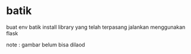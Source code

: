 # batik
buat env batik
install library yang telah terpasang 
jalankan menggunakan flask

note :
gambar belum bisa dilaod
